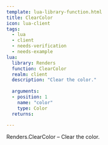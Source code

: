 ```yaml
---
template: lua-library-function.html
title: ClearColor
icon: lua-client
tags:
  - lua
  - client
  - needs-verification
  - needs-example
lua:
  library: Renders
  function: ClearColor
  realm: client
  description: "Clear the color."
  
  arguments:
  - position: 1
    name: "color"
    type: Color
  returns:
    
---
```


<div class="lua__search__keywords">
Renders.ClearColor &#x2013; Clear the color.
</div>
